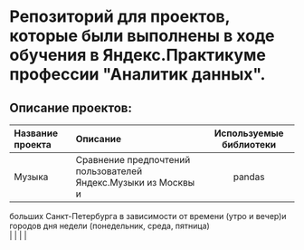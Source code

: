# **Репозиторий для проектов, которые были выполнены в ходе обучения в Яндекс.Практикуме профессии "Аналитик данных".**

## **Описание проектов:**

|Название проекта|Описание                                                                    |Используемые библиотеки|
|:---------------|:---------------------------------------------------------------------------|:---------------------:|
|Музыка          |Cравнение предпочтений пользователей Яндекс.Музыки из Москвы и              |pandas                 |
 больших          Санкт-Петербурга в зависимости от времени (утро и вечер)и                                          
 городов          дня недели (понедельник, среда, пятница)                                                         
|                |                                                                            |                       |
